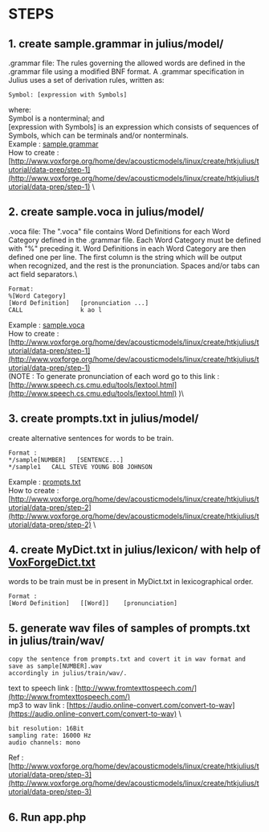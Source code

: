  # STEPS
 
## 1. create sample.grammar in julius/model/
.grammar file: The rules governing the allowed words are defined in the .grammar file using a modified
BNF format.  A .grammar specification in Julius uses a set of derivation rules, written as: 

```
Symbol: [expression with Symbols]
```

where:\
Symbol is a nonterminal; and\
[expression with Symbols] is an expression which consists of sequences of Symbols, which can be terminals
and/or nonterminals.\
Example : [sample.grammar](https://raw.githubusercontent.com/VoxForge/develop/master/tutorial/sample.grammar) \
How to create :  [http://www.voxforge.org/home/dev/acousticmodels/linux/create/htkjulius/tutorial/data-prep/step-1](http://www.voxforge.org/home/dev/acousticmodels/linux/create/htkjulius/tutorial/data-prep/step-1) \

## 2. create sample.voca in julius/model/
.voca file: The ".voca" file contains Word Definitions for each Word Category defined in the .grammar file. 
Each Word Category must be defined with "%" preceding it.  Word Definitions in each Word Category are
then defined one per line. The first column is the string which will be output when recognized, and
the rest is the pronunciation.  Spaces and/or tabs can act field separators.\
```
Format: 
%[Word Category]
[Word Definition]   [pronunciation ...]
CALL                k ao l
```
Example : [sample.voca](https://raw.githubusercontent.com/VoxForge/develop/master/tutorial/sample.voca) \
How to create :  [http://www.voxforge.org/home/dev/acousticmodels/linux/create/htkjulius/tutorial/data-prep/step-1](http://www.voxforge.org/home/dev/acousticmodels/linux/create/htkjulius/tutorial/data-prep/step-1)   \
(NOTE : To generate pronunciation of each word go to this link : [http://www.speech.cs.cmu.edu/tools/lextool.html](http://www.speech.cs.cmu.edu/tools/lextool.html) )\  
        
## 3. create prompts.txt in julius/model/
create alternative sentences for words to be train.
```
Format :
*/sample[NUMBER]   [SENTENCE...]
*/sample1   CALL STEVE YOUNG BOB JOHNSON
```
Example : [prompts.txt](https://raw.githubusercontent.com/VoxForge/develop/master/tutorial/prompts.txt) \
How to create : [http://www.voxforge.org/home/dev/acousticmodels/linux/create/htkjulius/tutorial/data-prep/step-2](http://www.voxforge.org/home/dev/acousticmodels/linux/create/htkjulius/tutorial/data-prep/step-2) \

## 4. create MyDict.txt in julius/lexicon/ with help of [VoxForgeDict.txt](https://raw.githubusercontent.com/VoxForge/develop/master/lexicon/VoxForgeDict.txt)
words to be train must be in present in MyDict.txt in lexicographical order.
```
Format :
[Word Definition]   [[Word]]    [pronunciation]
```

## 5. generate wav files of samples of prompts.txt in julius/train/wav/
```
copy the sentence from prompts.txt and covert it in wav format and save as sample[NUMBER].wav 
accordingly in julius/train/wav/.
```
text to speech link : [http://www.fromtexttospeech.com/](http://www.fromtexttospeech.com/) \
mp3 to wav link :   [https://audio.online-convert.com/convert-to-wav](https://audio.online-convert.com/convert-to-wav) \
```
bit resolution: 16Bit 
sampling rate: 16000 Hz 
audio channels: mono 
```
Ref :  [http://www.voxforge.org/home/dev/acousticmodels/linux/create/htkjulius/tutorial/data-prep/step-3](http://www.voxforge.org/home/dev/acousticmodels/linux/create/htkjulius/tutorial/data-prep/step-3)

## 6. Run app.php
